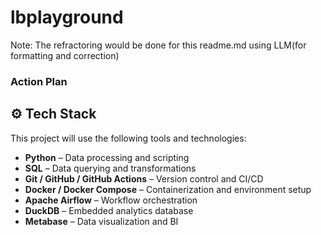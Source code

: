 # lbplayground
Note: The refractoring would be done for this readme.md using LLM(for formatting and correction)


### Action Plan

## ⚙️ Tech Stack

This project will use the following tools and technologies:

* **Python** – Data processing and scripting
* **SQL** – Data querying and transformations
* **Git / GitHub / GitHub Actions** – Version control and CI/CD
* **Docker / Docker Compose** – Containerization and environment setup
* **Apache Airflow** – Workflow orchestration
* **DuckDB** – Embedded analytics database
* **Metabase** – Data visualization and BI